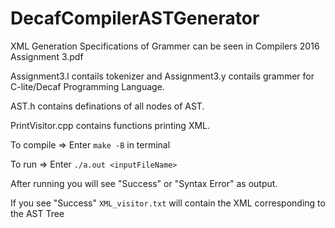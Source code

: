 # DecafCompilerASTGenerator

XML Generation Specifications of Grammer can be seen in Compilers 2016 Assignment 3.pdf

Assignment3.l contails tokenizer and Assignment3.y contails grammer for C-lite/Decaf Programming Language.

AST.h contains definations of all nodes of AST.

PrintVisitor.cpp contains functions printing XML.

To compile => Enter `make -B` in terminal

To run => Enter `./a.out <inputFileName>`

After running you will see "Success" or "Syntax Error" as output.

If you see "Success" `XML_visitor.txt` will contain the XML corresponding to the AST Tree
